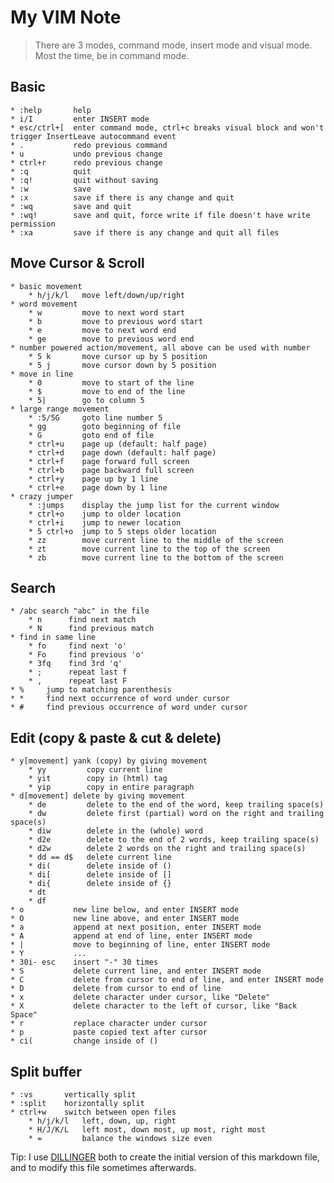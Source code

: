 # My VIM Note
>There are 3 modes, command mode, insert mode and visual mode. Most the time, be in command mode.

## Basic
    * :help       help
    * i/I         enter INSERT mode
    * esc/ctrl+[  enter command mode, ctrl+c breaks visual block and won't trigger InsertLeave autocommand event
    * .           redo previous command
    * u           undo previous change
    * ctrl+r      redo previous change
    * :q          quit
    * :q!         quit without saving
    * :w          save
    * :x          save if there is any change and quit
    * :wq         save and quit
    * :wq!        save and quit, force write if file doesn't have write permission
    * :xa         save if there is any change and quit all files

## Move Cursor & Scroll
    * basic movement
        * h/j/k/l   move left/down/up/right
    * word movement
        * w         move to next word start
        * b         move to previous word start
        * e         move to next word end
        * ge        move to previous word end
    * number powered action/movement, all above can be used with number
        * 5 k       move cursor up by 5 position
        * 5 j       move cursor down by 5 position
    * move in line
        * 0         move to start of the line
        * $         move to end of the line
        * 5|        go to column 5
    * large range movement
        * :5/5G     goto line number 5
        * gg        goto beginning of file
        * G         goto end of file
        * ctrl+u    page up (default: half page)
        * ctrl+d    page down (default: half page)
        * ctrl+f    page forward full screen
        * ctrl+b    page backward full screen
        * ctrl+y    page up by 1 line
        * ctrl+e    page down by 1 line
    * crazy jumper
        * :jumps    display the jump list for the current window
        * ctrl+o    jump to older location
        * ctrl+i    jump to newer location
        * 5 ctrl+o  jump to 5 steps older location
        * zz        move current line to the middle of the screen
        * zt        move current line to the top of the screen
        * zb        move current line to the bottom of the screen

## Search
    * /abc search "abc" in the file
        * n      find next match
        * N      find previous match
    * find in same line
        * fo     find next 'o'
        * Fo     find previous 'o'
        * 3fq    find 3rd 'q'
        * ;      repeat last f
        * ,      repeat last F
    * %     jump to matching parenthesis
    * *     find next occurrence of word under cursor
    * #     find previous occurrence of word under cursor

## Edit (copy & paste & cut & delete)
    * y[movement] yank (copy) by giving movement
        * yy         copy current line
        * yit        copy in (html) tag
        * yip        copy in entire paragraph
    * d[movement] delete by giving movement
        * de         delete to the end of the word, keep trailing space(s)
        * dw         delete first (partial) word on the right and trailing space(s)
        * diw        delete in the (whole) word
        * d2e        delete to the end of 2 words, keep trailing space(s)
        * d2w        delete 2 words on the right and trailing space(s)
        * dd == d$   delete current line
        * di(        delete inside of ()
        * di[        delete inside of []
        * di{        delete inside of {}
        * dt
        * df
    * o           new line below, and enter INSERT mode
    * O           new line above, and enter INSERT mode
    * a           append at next position, enter INSERT mode
    * A           append at end of line, enter INSERT mode
    * |           move to beginning of line, enter INSERT mode
    * Y           ...
    * 30i- esc    insert "-" 30 times
    * S           delete current line, and enter INSERT mode
    * C           delete from cursor to end of line, and enter INSERT mode
    * D           delete from cursor to end of line
    * x           delete character under cursor, like "Delete"
    * X           delete character to the left of cursor, like "Back Space"
    * r           replace character under cursor
    * p           paste copied text after cursor
    * ci(         change inside of ()

## Split buffer
    * :vs       vertically split
    * :split    horizontally split
    * ctrl+w    switch between open files
        * h/j/k/l   left, down, up, right
        * H/J/K/L   left most, down most, up most, right most
        * =         balance the windows size even

Tip: I use [DILLINGER](http://dillinger.io/) both to create the initial version of this markdown file, and to modify this file sometimes afterwards.

[//]: # (Reference links used in the body of this note, which were stripped out by markdown processor. All comments won't be seen after rendering. SO post for comments in markdown - http://stackoverflow.com/questions/4823468/store-comments-in-markdown-syntax)

   [DILLINGER]: <http://dillinger.io/>
